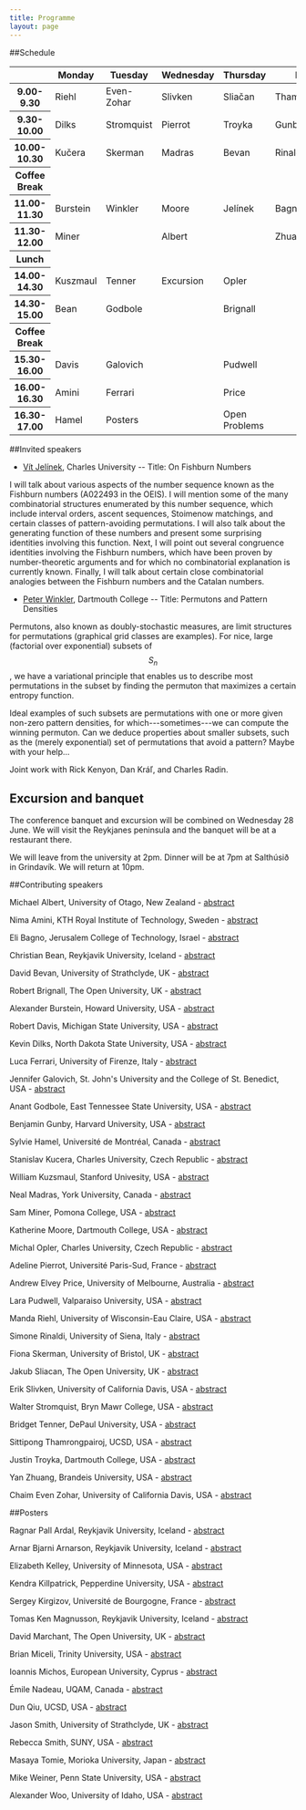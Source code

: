 ```yaml
---
title: Programme
layout: page
---
```


##Schedule

<table class="schedule">
  <thead>
    <tr>
      <th>&nbsp;</th>
      <th>Monday</th>
      <th>Tuesday</th>
      <th>Wednesday</th>
      <th>Thursday</th>
      <th>Friday</th>
    </tr>
  </thead>
  <tbody>
    <tr>
      <th>9.00-9.30</th>
      <td>Riehl</td>
      <td>Even-Zohar</td>
      <td>Slivken</td>
      <td>Sliačan</td>
      <td>Thamrongpairoj</td>
    </tr>
    <tr>
      <th>9.30-10.00</th>
      <td>Dilks</td>
      <td>Stromquist</td>
      <td>Pierrot</td>
      <td>Troyka</td>
      <td>Gunby</td>
    </tr>
    <tr>
      <th>10.00-10.30</th>
      <td>Kučera</td>
      <td>Skerman</td>
      <td>Madras</td>
      <td>Bevan</td>
      <td>Rinaldi</td>
    </tr>
    <tr>
      <th>Coffee Break</th>
      <td>&nbsp;</td>
      <td>&nbsp;</td>
      <td>&nbsp;</td>
      <td>&nbsp;</td>
      <td>&nbsp;</td>
    </tr>
    <tr>
      <th>11.00-11.30</th>
      <td>Burstein</td>
      <td class="bottom-clear">Winkler</td>
      <td>Moore</td>
      <td class="bottom-clear">Jelínek</td>
      <td>Bagno</td>
    </tr>
    <tr>
      <th>11.30-12.00</th>
      <td>Miner</td>
      <td class="top-clear">&nbsp;</td>
      <td>Albert</td>
      <td class="top-clear">&nbsp;</td>
      <td>Zhuang</td>
    </tr>
    <tr>
      <th>Lunch</th>
      <td>&nbsp;</td>
      <td>&nbsp;</td>
      <td>&nbsp;</td>
      <td>&nbsp;</td>
      <td class="bottom-clear">&nbsp;</td>
    </tr>
    <tr>
      <th>14.00-14.30</th>
      <td>Kuszmaul</td>
      <td>Tenner</td>
      <td class="bottom-clear">Excursion</td>
      <td>Opler</td>
      <td class="bottom-clear top-clear">&nbsp;</td>
    </tr>
    <tr>
      <th>14.30-15.00</th>
      <td>Bean</td>
      <td>Godbole</td>
      <td class="bottom-clear top-clear">&nbsp;</td>
      <td>Brignall</td>
      <td class="bottom-clear top-clear">&nbsp;</td>
    </tr>
    <tr>
      <th>Coffee Break</th>
      <td>&nbsp;</td>
      <td>&nbsp;</td>
      <td class="bottom-clear top-clear">&nbsp;</td>
      <td>&nbsp;</td>
      <td class="bottom-clear top-clear">&nbsp;</td>
    </tr>
    <tr>
      <th>15.30-16.00</th>
      <td>Davis</td>
      <td>Galovich</td>
      <td class="bottom-clear top-clear">&nbsp;</td>
      <td>Pudwell</td>
      <td class="bottom-clear top-clear">&nbsp;</td>
    </tr>
    <tr>
      <th>16.00-16.30</th>
      <td>Amini</td>
      <td>Ferrari</td>
      <td class="bottom-clear top-clear">&nbsp;</td>
      <td>Price</td>
      <td class="bottom-clear top-clear">&nbsp;</td>
    </tr>
    <tr>
      <th>16.30-17.00</th>
      <td>Hamel</td>
      <td class="bottom-clear">Posters</td>
      <td class="bottom-clear top-clear">&nbsp;</td>
      <td class="bottom-clear">Open Problems</td>
      <td class="bottom-clear top-clear">&nbsp;</td>
    </tr>
  </tbody>
</table>

##Invited speakers

- [Vít Jelínek][VJelinek], Charles University
-- Title: On Fishburn Numbers

I will talk about various aspects of the number sequence known as the Fishburn numbers (A022493 in the OEIS). I will mention some of the many combinatorial structures enumerated by this number sequence, which include interval orders, ascent sequences, Stoimenow matchings, and certain classes of pattern-avoiding permutations. I will also talk about the generating function of these numbers and present some surprising identities involving this function. Next, I will point out several congruence identities involving the Fishburn numbers, which have been proven by number-theoretic arguments and for which no combinatorial explanation is currently known. Finally, I will talk about certain close combinatorial analogies between the Fishburn numbers and the Catalan numbers.

- [Peter Winkler][PWinkler], Dartmouth College
--  Title: Permutons and Pattern Densities

Permutons, also known as doubly-stochastic measures, are
limit structures for permutations (graphical grid classes are examples).
For nice, large (factorial over exponential) subsets of $$S_n$$, we have a
variational principle that enables us to describe most permutations in
the subset by finding the permuton that maximizes a certain entropy function.


Ideal examples of such subsets are permutations with one or more
given non-zero pattern densities, for which---sometimes---we can compute
the winning permuton.  Can we deduce properties about smaller subsets,
such as the (merely exponential) set of permutations that avoid a pattern?
Maybe with your help...

Joint work with Rick Kenyon, Dan Kráľ, and Charles Radin.


## Excursion and banquet

The conference banquet and excursion will be combined on Wednesday 28 June. We
will visit the Reykjanes peninsula and the banquet will be at a restaurant
there.

We will leave from the university at 2pm. Dinner will be at 7pm at Salthúsið in
Grindavík. We will return at 10pm.

##Contributing speakers

Michael Albert, University of Otago, New Zealand - [abstract][michael_albert]

Nima Amini, KTH Royal Institute of Technology, Sweden - [abstract][nima_amini]

Eli Bagno, Jerusalem College of Technology, Israel - [abstract][eli_bagno]

Christian Bean, Reykjavik University, Iceland - [abstract][christian_bean]

David Bevan, University of Strathclyde, UK - [abstract][david_bevan]

Robert Brignall, The Open University, UK - [abstract][robert_brignall]

Alexander Burstein, Howard University, USA - [abstract][alexander_burstein]

Robert Davis, Michigan State University, USA - [abstract][robert_davis]

Kevin Dilks, North Dakota State University, USA - [abstract][kevin_dilks]

Luca Ferrari, University of Firenze, Italy - [abstract][luca_ferrari]

Jennifer Galovich, St. John's University and the College of St. Benedict, USA - [abstract][jennifer_galovich]

Anant Godbole, East Tennessee State University, USA - [abstract][anant_godbole]

Benjamin Gunby, Harvard University, USA - [abstract][benjamin_gunby]

Sylvie Hamel, Université de Montréal, Canada - [abstract][sylvie_hamel]

Stanislav Kucera, Charles University, Czech Republic - [abstract][stanislav_kucera]

William Kuzsmaul, Stanford Univesity, USA - [abstract][william_kuzsmaul]

Neal Madras, York University, Canada - [abstract][neal_madras]

Sam Miner, Pomona College, USA - [abstract][sam_miner]

Katherine Moore, Dartmouth College, USA - [abstract][katherine_moore]

Michal Opler, Charles University, Czech Republic - [abstract][michal_opler]

Adeline Pierrot, Université Paris-Sud, France - [abstract][adeline_pierrot]

Andrew Elvey Price, University of Melbourne, Australia - [abstract][andrew_elvey_price]

Lara Pudwell, Valparaiso University, USA - [abstract][lara_pudwell]

Manda Riehl, University of Wisconsin-Eau Claire, USA - [abstract][manda_riehl]

Simone Rinaldi, University of Siena, Italy - [abstract][simone_rinaldi]

Fiona Skerman, University of Bristol, UK - [abstract][fiona_skerman]

Jakub Sliacan, The Open University, UK - [abstract][jakub_sliacan]

Erik Slivken, University of California Davis, USA - [abstract][erik_slivken]

Walter Stromquist, Bryn Mawr College, USA - [abstract][walter_stromquist]

Bridget Tenner, DePaul University, USA - [abstract][bridget_tenner]

Sittipong Thamrongpairoj, UCSD, USA - [abstract][sittipong_thamrongpairoj]

Justin Troyka, Dartmouth College, USA - [abstract][justin_troyka]

Yan Zhuang, Brandeis University, USA - [abstract][yan_zhuang]

Chaim Even Zohar, University of California Davis, USA - [abstract][chaim_even_zohar]

##Posters

Ragnar Pall Ardal, Reykjavik University, Iceland - [abstract][ragnar_ardal]

Arnar Bjarni Arnarson, Reykjavik University, Iceland - [abstract][arnar_bjarni_arnarsson]

Elizabeth Kelley, University of Minnesota, USA - [abstract][elizabeth_kelley]

Kendra Killpatrick, Pepperdine University, USA - [abstract][kendra_killpatrick]

Sergey Kirgizov, Université de Bourgogne, France - [abstract][sergey_kirgizov]

Tomas Ken Magnusson, Reykjavik University, Iceland - [abstract][tomas_ken_magnusson]

David Marchant, The Open University, UK - [abstract][david_merchant]

Brian Miceli, Trinity University, USA - [abstract][brian_miceli]

Ioannis Michos, European University, Cyprus - [abstract][ioannis_michos]

Émile Nadeau, UQAM, Canada - [abstract][nadeau_emile]

Dun Qiu, UCSD, USA - [abstract][dan_qiu]

Jason Smith, University of Strathclyde, UK - [abstract][jason_smith]

Rebecca Smith, SUNY, USA - [abstract][rebecca_smith]

Masaya Tomie, Morioka University, Japan - [abstract][masaya_tomie]

Mike Weiner, Penn State University, USA - [abstract][mike_weiner]

Alexander Woo, University of Idaho, USA - [abstract][alexander_woo]

[PWinkler]: https://math.dartmouth.edu/~pw/
[VJelinek]: http://iuuk.mff.cuni.cz/~jelinek/

[adeline_pierrot]: /assets/pdf/abstracts/talks/adeline_pierrot.pdf
[alexander_burstein]: /assets/pdf/abstracts/talks/alexander_burstein.pdf
[anant_godbole]: /assets/pdf/abstracts/talks/anant_godbole.pdf
[andrew_elvey_price]: /assets/pdf/abstracts/talks/andrew_elvey_price.pdf
[benjamin_gunby]: /assets/pdf/abstracts/talks/benjamin_gunby.pdf
[bridget_tenner]: /assets/pdf/abstracts/talks/bridget_tenner.pdf
[chaim_even_zohar]: /assets/pdf/abstracts/talks/chaim_even_zohar.pdf
[christian_bean]: /assets/pdf/abstracts/talks/christian_bean.pdf
[david_bevan]: /assets/pdf/abstracts/talks/david_bevan.pdf
[robert_davis]: /assets/pdf/abstracts/talks/robert_davis.pdf
[eli_bagno]: /assets/pdf/abstracts/talks/eli_bagno.pdf
[erik_slivken]: /assets/pdf/abstracts/talks/erik_slivken.pdf
[fiona_skerman]: /assets/pdf/abstracts/talks/fiona_skerman.pdf
[jakub_sliacan]: /assets/pdf/abstracts/talks/jakub_sliacan.pdf
[jennifer_galovich]: /assets/pdf/abstracts/talks/jennifer_galovich.pdf
[justin_troyka]: /assets/pdf/abstracts/talks/justin_troyka.pdf
[katherine_moore]: /assets/pdf/abstracts/talks/katherine_moore.pdf
[kevin_dilks]: /assets/pdf/abstracts/talks/kevin_dilks.pdf
[lara_pudwell]: /assets/pdf/abstracts/talks/lara_pudwell.pdf
[luca_ferrari]: /assets/pdf/abstracts/talks/luca_ferrari.pdf
[manda_riehl]: /assets/pdf/abstracts/talks/manda_riehl.pdf
[michael_albert]: /assets/pdf/abstracts/talks/michael_albert.pdf
[michal_opler]: /assets/pdf/abstracts/talks/michal_opler.pdf
[neal_madras]: /assets/pdf/abstracts/talks/neal_madras.pdf
[nima_amini]: /assets/pdf/abstracts/talks/nima_amini.pdf
[robert_brignall]: /assets/pdf/abstracts/talks/robert_brignall.pdf
[sam_miner]: /assets/pdf/abstracts/talks/sam_miner.pdf
[simone_rinaldi]: /assets/pdf/abstracts/talks/simone_rinaldi.pdf
[sittipong_thamrongpairoj]: /assets/pdf/abstracts/talks/sittipong_thamrongpairoj.pdf
[stanislav_kucera]: /assets/pdf/abstracts/talks/stanislav_kucera.pdf
[sylvie_hamel]: /assets/pdf/abstracts/talks/sylvie_hamel.pdf
[walter_stromquist]: /assets/pdf/abstracts/talks/walter_stromquist.pdf
[william_kuzsmaul]: /assets/pdf/abstracts/talks/william_kuzsmaul.pdf
[yan_zhuang]: /assets/pdf/abstracts/talks/yan_zhuang.pdf

[alexander_woo]: /assets/pdf/abstracts/posters/alexander_woo.pdf
[brian_miceli]: /assets/pdf/abstracts/posters/brian_miceli.pdf
[dan_qiu]: /assets/pdf/abstracts/posters/dan_qiu.pdf
[david_merchant]: /assets/pdf/abstracts/posters/david_merchant.pdf
[elizabeth_kelley]: /assets/pdf/abstracts/posters/elizabeth_kelley.pdf
[ioannis_michos]: /assets/pdf/abstracts/posters/ioannis_michos.pdf
[jason_smith]: /assets/pdf/abstracts/posters/jason_smith.pdf
[kendra_killpatrick]: /assets/pdf/abstracts/posters/kendra_killpatrick.pdf
[masaya_tomie]: /assets/pdf/abstracts/posters/masaya_tomie.pdf
[mike_weiner]: /assets/pdf/abstracts/posters/mike_weiner.pdf
[nadeau_emile]: /assets/pdf/abstracts/posters/nadeau_emile.pdf
[rebecca_smith]: /assets/pdf/abstracts/posters/rebecca_smith.pdf
[sergey_kirgizov]: /assets/pdf/abstracts/posters/sergey_kirgizov.pdf
[arnar_bjarni_arnarsson]: /assets/pdf/abstracts/posters/arnar_bjarni_arnarsson.pdf
[ragnar_ardal]: /assets/pdf/abstracts/posters/ragnar_ardal.pdf
[tomas_ken_magnusson]: /assets/pdf/abstracts/posters/tomas_ken_magnusson.pdf

<!-- [permpal]: /assets/pdf/posters/talks/permpal.txt


[shadingalg]: /assets/pdf/posters/talks/shadingalg.txt -->
